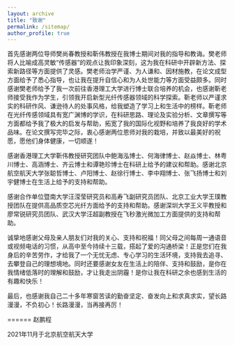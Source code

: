 ```yaml
---
layout: archive
title: "致谢"
permalink: /sitemap/
author_profile: true
---
```

  首先感谢两位导师樊尚春教授和靳伟教授在我博士期间对我的指导和教诲。樊老师将人比喻成高灵敏“传感器”的观点让我印象深刻，这为我在科研中开辟新方法、探索新路径等方面提供了灵感。樊老师治学严谨、为人谦和、因材施教，在论文成型方面给予了悉心指导，也让我在提升自信心和为人处世能力等方面受益颇多。同时感谢樊老师给予了我一次前往香港理工大学进行博士联合培养的机会，也感谢靳老师接受我作为学生，引领我开启新型光纤传感器领域的科学探索。靳老师以严谨求实的科研作风、谦逊待人的处事风格，给我塑造了学习上和生活中的榜样。靳老师在光纤传感领域具有宽广渊博的学识，在科研思路、理论及实验分析、文章撰写等方面都给予我了极大的启发与帮助，拓宽了我的国际化视野和培养了我良好的学术品味。在论文撰写完毕之际，衷心感谢两位恩师对我的栽培，并致以最美好的祝愿，愿他们身体健康，一切顺遂！

  感谢香港理工大学靳伟教授研究团队中鲍海泓博士、何海律博士、赵焱博士、林粤川博士、高涵博士、齐云博士和谭艳珍博士在科研上给予的建议和帮助。感谢北京航空航天大学张聪哲博士、卢阳博士、赵徐行博士、李中翔博士、张飞扬博士和刘宇健博士在生活上给予的支持和帮助。

  感谢合作单位暨南大学汪滢莹研究员和高寿飞副研究员团队、北京工业大学王璞教授团队在提供高品质空芯光纤方面给予的支持和帮助。感谢深圳大学王义平教授和廖常锐研究员团队、武汉大学汪超副教授在飞秒激光微加工方面提供的支持和帮助。

  诚挚地感谢父母及亲人朋友们对我的关心、支持和祝福！同父母之间每周一通语音或视频电话的习惯，从高中至今持续十三载，搭起了爱的沟通桥梁！正是您们在我身后的辛苦劳作，才给我了一个无忧无虑、专心学习的生活环境，支持我去追寻、去攀登自己的理想境地。同时还要感谢女友在生活上的陪伴、支持和鼓励，是你在我情绪低落时的理解和鼓励，才让我走出阴霾！是你让我在科研之余也感到生活的有趣和快乐！

  最后，也感谢我自己二十多年寒窗苦读的勤奋坚定、奋发向上和求真求实，望长路漫漫，不负初心！长路漫漫，当再接再厉！
  
  ======
  赵鹏程
  
  2021年11月于北京航空航天大学

